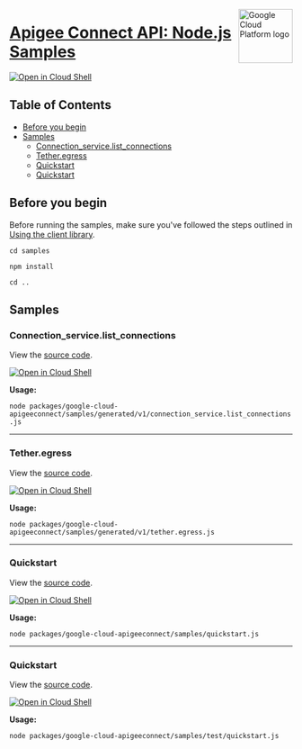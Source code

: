 [//]: # "This README.md file is auto-generated, all changes to this file will be lost."
[//]: # "To regenerate it, use `python -m synthtool`."
<img src="https://avatars2.githubusercontent.com/u/2810941?v=3&s=96" alt="Google Cloud Platform logo" title="Google Cloud Platform" align="right" height="96" width="96"/>

# [Apigee Connect API: Node.js Samples](https://github.com/googleapis/google-cloud-node)

[![Open in Cloud Shell][shell_img]][shell_link]



## Table of Contents

* [Before you begin](#before-you-begin)
* [Samples](#samples)
  * [Connection_service.list_connections](#connection_service.list_connections)
  * [Tether.egress](#tether.egress)
  * [Quickstart](#quickstart)
  * [Quickstart](#quickstart)

## Before you begin

Before running the samples, make sure you've followed the steps outlined in
[Using the client library](https://github.com/googleapis/google-cloud-node#using-the-client-library).

`cd samples`

`npm install`

`cd ..`

## Samples



### Connection_service.list_connections

View the [source code](https://github.com/googleapis/google-cloud-node/blob/main/packages/google-cloud-apigeeconnect/samples/generated/v1/connection_service.list_connections.js).

[![Open in Cloud Shell][shell_img]](https://console.cloud.google.com/cloudshell/open?git_repo=https://github.com/googleapis/google-cloud-node&page=editor&open_in_editor=packages/google-cloud-apigeeconnect/samples/generated/v1/connection_service.list_connections.js,samples/README.md)

__Usage:__


`node packages/google-cloud-apigeeconnect/samples/generated/v1/connection_service.list_connections.js`


-----




### Tether.egress

View the [source code](https://github.com/googleapis/google-cloud-node/blob/main/packages/google-cloud-apigeeconnect/samples/generated/v1/tether.egress.js).

[![Open in Cloud Shell][shell_img]](https://console.cloud.google.com/cloudshell/open?git_repo=https://github.com/googleapis/google-cloud-node&page=editor&open_in_editor=packages/google-cloud-apigeeconnect/samples/generated/v1/tether.egress.js,samples/README.md)

__Usage:__


`node packages/google-cloud-apigeeconnect/samples/generated/v1/tether.egress.js`


-----




### Quickstart

View the [source code](https://github.com/googleapis/google-cloud-node/blob/main/packages/google-cloud-apigeeconnect/samples/quickstart.js).

[![Open in Cloud Shell][shell_img]](https://console.cloud.google.com/cloudshell/open?git_repo=https://github.com/googleapis/google-cloud-node&page=editor&open_in_editor=packages/google-cloud-apigeeconnect/samples/quickstart.js,samples/README.md)

__Usage:__


`node packages/google-cloud-apigeeconnect/samples/quickstart.js`


-----




### Quickstart

View the [source code](https://github.com/googleapis/google-cloud-node/blob/main/packages/google-cloud-apigeeconnect/samples/test/quickstart.js).

[![Open in Cloud Shell][shell_img]](https://console.cloud.google.com/cloudshell/open?git_repo=https://github.com/googleapis/google-cloud-node&page=editor&open_in_editor=packages/google-cloud-apigeeconnect/samples/test/quickstart.js,samples/README.md)

__Usage:__


`node packages/google-cloud-apigeeconnect/samples/test/quickstart.js`






[shell_img]: https://gstatic.com/cloudssh/images/open-btn.png
[shell_link]: https://console.cloud.google.com/cloudshell/open?git_repo=https://github.com/googleapis/google-cloud-node&page=editor&open_in_editor=samples/README.md
[product-docs]: https://cloud.google.com/apigee/docs/hybrid/v1.3/apigee-connect/
